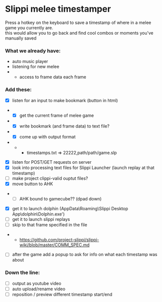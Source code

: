 # Slippi melee timestamper
Press a hotkey on the keyboard to save a timestamp of where in a melee game you currently are.  
this would allow you to go back and find cool combos or moments you've manually saved  


### What we already have:
- auto music player
- listening for new melee
- - access to frame data each frame



### Add these:
- [x] listen for an input to make bookmark (button in html)
- - [x] get the current frame of melee game
- - [x] write bookmark (and frame data) to text file?
- - [x] come up with output format
- - - timestamps.txt => 22222,path/path/game.slp
- [x] listen for POST/GET requests on server
- [x] look into processing text files for Slippi Launcher (launch replay at that timestamp)
- [ ] make project clippi-valid ouptut files?
- [x] move button to AHK
- - [ ] AHK bound to gamecube?? (dpad down)
- [x] get it to launch dolphin (AppData\Roaming\Slippi Desktop App\dolphin\Dolphin.exe')
- [ ] get it to launch slippi replays
- [ ] skip to that frame specified in the file
- - https://github.com/project-slippi/slippi-wiki/blob/master/COMM_SPEC.md
- [ ] after the game add a popup to ask for info on what each timestamp was about

### Down the line:
- [ ] output as youtube video
- [ ] auto upload/rename video
- [ ] reposition / preview different timestamp start/end